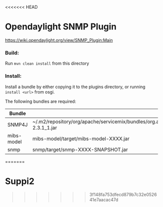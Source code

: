 <<<<<<< HEAD
# Opendaylight SNMP Plugin
https://wiki.opendaylight.org/view/SNMP_Plugin:Main


### Build:
Run `mvn clean install` from this directory

### Install:
Install a bundle by either copying it to the plugins directory, or running `install <url>` from osgi.

The following bundles are required:

Bundle | Location | Alternate Location
------------ | ------------- | ------------
SNMP4J | ~/.m2/repository/org/apache/servicemix/bundles/org.apache.servicemix.bundles.snmp4j/2.3.1_1/org.apache.servicemix.bundles.snmp4j-2.3.1_1.jar| http://central.maven.org/maven2/org/apache/servicemix/bundles/org.apache.servicemix.bundles.snmp4j/2.3.1_1/org.apache.servicemix.bundles.snmp4j-2.3.1_1.jar
mibs-model | mibs-model/target/mibs-model-XXXX.jar  | 
snmp | snmp/target/snmp-XXXX-SNAPSHOT.jar

=======
# Suppi2
>>>>>>> 3f148fa753dfecd879b7c32e052641e7aacac47d
